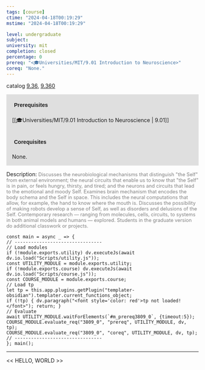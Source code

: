 ```yaml
---
tags: [course]
ctime: "2024-04-18T00:19:29"
mstime: "2024-04-18T00:19:29"

level: undergraduate
subject: 
university: mit
completion: closed
percentage: 0
prereq: "<🎓Universities/MIT/9.01 Introduction to Neuroscience>"
coreq: "None."
---
```


catalog [9.36](http://student.mit.edu/catalog/m9a.html#9.36), [9.360](http://student.mit.edu/catalog/m9a.html#9.360)

<span style="display: block; padding: 15px; background-color: rgb(100, 100, 100, 0.2);"><font id="m_prereq3809_0" style="display: block; font-family: Arial, sans-serif; font-weight: bold; padding: 5px">Prerequisites</font><br><span id="prereq3809_0">[[🎓Universities/MIT/9.01 Introduction to Neuroscience | 9.01]]</span></span>
<span style="display: block; padding: 15px; background-color: rgb(100, 100, 100, 0.2);"><font id="m_coreq3809_0" style="display: block; font-family: Arial, sans-serif; font-weight: bold; padding: 5px">Corequisites</font><br><span id="coreq3809_0">None.</span></span>

<font style="">Description:</font>
<font style="color: grey; font-size: 0.8rem;">Discusses the neurobiological mechanisms that distinguish "the Self" from external environment; the neural circuits that enable us to know that "the Self" is in pain, or feels hungry, thirsty, and tired; and the neurons and circuits that lead to the emotional and moody Self. Examines brain mechanism that encodes the body schema and the Self in space. This includes the neural computations that allow, for example, the hand to know where the mouth is. Discusses the possibility of making robots develop a sense of Self, as well as disorders and delusions of the Self. Contemporary research — ranging from molecules, cells, circuits, to systems in both animal models and humans — explored. Students in the graduate version do additional classwork or projects.</font>

```dataviewjs
const main = async _ => {
// --------------------------------
// Load modules
if (!module.exports.utility) dv.executeJs(await dv.io.load("Scripts/utility.js"));
const UTILITY_MODULE = module.exports.utility;
if (!module.exports.course) dv.executeJs(await dv.io.load("Scripts/course.js"));
const COURSE_MODULE = module.exports.course;
// Load tp
let tp = this.app.plugins.getPlugin("templater-obsidian").templater.current_functions_object;
if (!tp) { dv.paragraph("<font style='color: red'>tp not loaded!</font>"); return; }
// Evaluate
await UTILITY_MODULE.waitForElements(`#m_prereq3809_0`, {timeout:5});
COURSE_MODULE.evaluate_req("3809_0", "prereq", UTILITY_MODULE, dv, tp);
COURSE_MODULE.evaluate_req("3809_0", "coreq", UTILITY_MODULE, dv, tp);
// --------------------------------
}; main();
```

---

<< HELLO, WORLD >>
